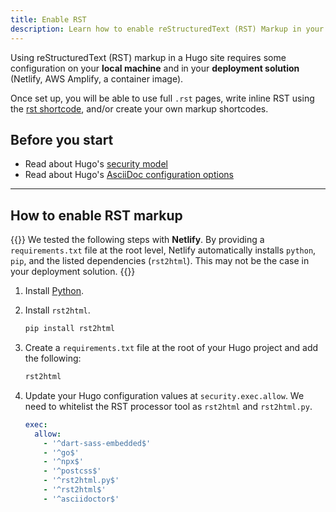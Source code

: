 ```yaml
---
title: Enable RST
description: Learn how to enable reStructuredText (RST) Markup in your Hugo docs site.
---
```


Using reStructuredText (RST) markup in a Hugo site requires some configuration on your **local machine** and in your **deployment solution** (Netlify, AWS Amplify, a container image).


Once set up, you will be able to use full `.rst` pages, write inline RST using the [rst shortcode](/reference/layouts/shortcodes/rst), and/or create your own markup shortcodes.

## Before you start 

- Read about Hugo's [security model](https://gohugo.io/about/security/)
- Read about Hugo's [AsciiDoc configuration options](https://gohugo.io/getting-started/configuration-markup/)

---


## How to enable RST markup

{{<notice info >}}
We tested the following steps with **Netlify**. By providing a `requirements.txt` file at the root level, Netlify automatically installs `python`, `pip`, and the listed dependencies (`rst2html`). This may not be the case in your deployment solution.
{{</notice>}}

1. Install [Python](https://www.python.org/downloads/).

2. Install `rst2html`.
   ```s
   pip install rst2html
   ```

3. Create a `requirements.txt` file at the root of your Hugo project and add the following:
   ```s
   rst2html
   ```
4. Update your Hugo configuration values at `security.exec.allow`. We need to whitelist the RST processor tool as `rst2html` and `rst2html.py`.
   ```yaml
   exec:
     allow:
       - '^dart-sass-embedded$'
       - '^go$'
       - '^npx$'
       - '^postcss$'
       - '^rst2html.py$'
       - '^rst2html$'
       - '^asciidoctor$'
   ```
